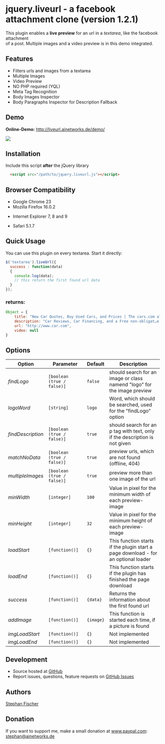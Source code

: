 # jquery.liveurl - a facebook attachment clone (version 1.2.1)

This plugin enables a **live preview** for an url in a *textarea*,
like the facebook attachment<br/> of a post. Multiple images and a video preview is in this demo integrated.

## Features
 + Filters urls and images from a textarea
 + Multiple Images
 + Video Preview
 + NO PHP required (YQL)
 + Meta Tag Recognition
 + Body Images Inspector
 + Body Paragraphs Inspector for Description Fallback
 

## Demo
**Online-Demo:** http://liveurl.ainetworks.de/demo/

[![](http://25.media.tumblr.com/tumblr_mdiyp1bDim1rl9djro1_1280.png)](http://25.media.tumblr.com/tumblr_mdiyp1bDim1rl9djro1_1280.png)

## Installation
Include this script **after** the jQuery library
```html
  <script src="/path/to/jquery.liveurl.js"></script>
```

## Browser Compatibility
 + Google Chrome 23
 + Mozilla Firefox 16.0.2
 * Internet Explorer 7, 8 and 9
 + Safari 5.1.7

## Quick Usage
You can use this plugin on every textarea. Start it directly:

```javascript
$('textarea').liveUrl({
  success : function(data) 
  {  
    console.log(data);
    // this return the first found url data
  }
});
```
### returns: ###
```javascript
Object = {
    title: "New Car Quotes, Buy Used Cars, and Prices | The cars.com alternative  | Car.com", 
    description: "Car Reviews, Car Financing, and a Free non-obligat…e.", 
    url: "http://www.car.com", 
    video: null
}
```

## Options

| Option | Parameter | Default |  Description |
| ------------- | ------------- |------------- | ------------- |
| *findLogo* | `[boolean (true / false)]` | `false` |  should search for an image or class namend "logo" for the image preview |  
| *logoWord* | `[string]` | `logo`  | Word, which should be searched, used for the "findLogo" option  | 
| *findDescription* | `[boolean (true / false)]` | `true` |  should search for an p tag with text, only if the description is not given |  
| *matchNoData* | `[boolean (true / false)]` | `true`  |  preview urls, which are not found (offline, 404) |  
| *multipleImages* | `[boolean (true / false)]` | `true`  |  preview more than one  image of the url  | 
| *minWidth* | `[integer]` | `100`  |  Value in pixel for the minimum width of each preview-image  | 
| *minHeight* | `[integer]` | `32`  |  Value in pixel for the minimum height of each preview-image  | 
| *loadStart* | `[function()]` | `{}`  | This function starts if the plugin start a page download - for an optional loader | 
| *loadEnd* | `[function()]` | `{}`  | This function starts if the plugin has finished the page download | 
| *success* | `[function()]` | `{data}`  | Returns the information about the first found url | 
| *addImage* | `[function()]` | `{image}`  | This function is started each time, if a picture is found | 
| *imgLoadStart* | `[function()]` | `{}`  | Not implemented | 
| *imgLoadEnd* | `[function()]` | `{}`  | Not implemented | 

## Development

- Source hosted at [GitHub](https://github.com/stephan-fischer/jQuery-LiveUrl)
- Report issues, questions, feature requests on [GitHub Issues](https://github.com/stephan-fischer/jQuery-LiveUrl/issues)

## Authors

[Stephan Fischer](https://github.com/stephan-fischer)


## Donation
If you want to support me, make a small donation  at www.paypal.com: stephan@ainetworks.de
